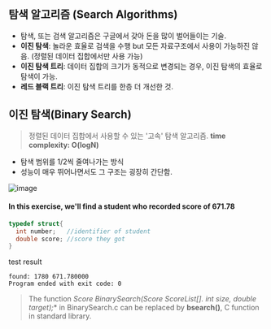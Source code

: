 ## 탐색 알고리즘 (Search Algorithms)

* 탐색, 또는 검색 알고리즘은 구글에서 갖아 돈을 많이 벌어들이는 기술.
* **이진 탐색**: 놀라운 효율로 검색을 수행 but 모든 자료구조에서 사용이 가능하진 않음. (정렬된 데이터 집합에서만 사용 가능)
* **이진 탐색 트리**: 데이터 집합의 크기가 동적으로 변경되는 경우, 이진 탐색의 효율로 탐색이 가능.
* **레드 블랙 트리**: 이진 탐색 트리를 한층 더 개선한 것.

## 이진 탐색(Binary Search)
> 정렬된 데이터 집합에서 사용할 수 있는 '고속' 탐색 알고리즘. **time complexity: O(logN)**

* 탐색 범위를 1/2씩 줄여나가는 방식
* 성능이 매우 뛰어나면서도 그 구조는 굉장히 간단함.

![image](https://user-images.githubusercontent.com/22133824/145482790-5ff451cd-b5c9-4200-8dab-d2aaf6bd1737.png)

#### In this exercise, we'll find a student who recorded score of 671.78
```C
typedef struct{
  int number;   //identifier of student
  double score; //score they got
}
```
test result
```
found: 1780 671.780000 
Program ended with exit code: 0
```

> The function **Score* BinarySearch(Score ScoreList[]. int size, double target);** in BinarySearch.c can be replaced by **bsearch()**, C function in standard library.
